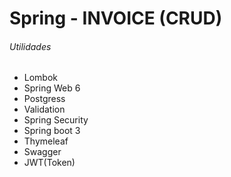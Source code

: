 # Spring - INVOICE (CRUD)

###### Utilidades

* Lombok
* Spring Web 6
* Postgress
* Validation
* Spring Security
* Spring boot 3
* Thymeleaf
* Swagger
* JWT(Token)
